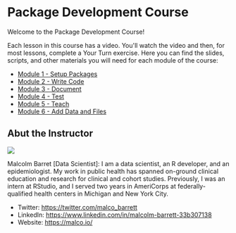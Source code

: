 # Package Development Course

Welcome to the Package Development Course!

Each lesson in this course has a video. You'll watch the video and then, for most lessons, complete a Your Turn exercise. 
Here you can find the slides, scripts, and other materials you will need for each module of the course:

- [Module 1 - Setup Packages](https://github.com/rfortherestofus/01_r_pkg_setup-packages)
- [Module 2 - Write Code](https://github.com/rfortherestofus/02_r_pkg_write-code)
- [Module 3 - Document](https://github.com/rfortherestofus/03_r_pkg_document)
- [Module 4 - Test](https://github.com/rfortherestofus/04_r_pkg_test)
- [Module 5 - Teach](https://github.com/rfortherestofus/05_r_pkg_teach)
- [Module 6 - Add Data and Files](https://github.com/rfortherestofus/06_r_pkg_add-data-and-files)

## Abut the Instructor
![ ](https://d33wubrfki0l68.cloudfront.net/e21b4c97c5727f57a27a96c220f4d7c3c0934a1a/3162e/authors/malcolm-barrett/avatar_hu7cd8e03fae7dee7e08991da728c996e4_129746_250x250_fill_q100_lanczos_center.jpg)       

Malcolm Barret [Data Scientist]: I am a data scientist, an R developer, and an epidemiologist. My work in public health has spanned on-ground clinical education and research for clinical and cohort studies. Previously, I was an intern at RStudio, and I served two years in AmeriCorps at federally-qualified health centers in Michigan and New York City.

- Twitter: https://twitter.com/malco_barrett
- LinkedIn: https://www.linkedin.com/in/malcolm-barrett-33b307138
- Website: https://malco.io/
